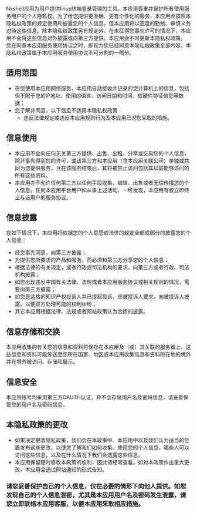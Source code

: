 Nxshell应用为用户提供linux终端登录管理的工具。本应用尊重并保护所有使用服务用户的个人隐私权。为了给您提供更准确、更有个性化的服务，本应用会按照本隐私权政策的规定使用和披露您的个人信息。但本应用将以高度的勤勉、审慎义务对待这些信息。除本隐私权政策另有规定外，在未征得您事先许可的情况下，本应用不会将这些信息对外披露或向第三方提供。本应用会不时更新本隐私权政策。 您在同意本应用服务使用协议之时，即视为您已经同意本隐私权政策全部内容。本隐私权政策属于本应用服务使用协议不可分割的一部分。

##  适用范围

- 在您使用本应用网络服务，本应用自动接收并记录的您计算机上的信息，包括但不限于您的IP地址、使用的语言、访问日期和时间、软硬件特征信息等数据；
- 您了解并同意，以下信息不适用本隐私权政策：
  * 违反法律规定或违反本应用规则行为及本应用已对您采取的措施。

## 信息使用

- 本应用不会向任何无关第三方提供、出售、出租、分享或交易您的个人信息，除非事先得到您的许可，或该第三方和本应用（含本应用关联公司）单独或共同为您提供服务，且在该服务结束后，其将被禁止访问包括其以前能够访问的所有这些资料。
- 本应用亦不允许任何第三方以任何手段收集、编辑、出售或者无偿传播您的个人信息。任何本应用平台用户如从事上述活动，一经发现，本应用有权立即终止与该用户的服务协议。

## 信息披露

  在如下情况下，本应用将依据您的个人意愿或法律的规定全部或部分的披露您的个人信息：

- 经您事先同意，向第三方披露；
- 为提供您所要求的产品和服务，而必须和第三方分享您的个人信息；
- 根据法律的有关规定，或者行政或司法机构的要求，向第三方或者行政、司法机构披露；
- 如您出现违反中国有关法律、法规或者本应用服务协议或相关规则的情况，需要向第三方披露；
- 如您是适格的知识产权投诉人并已提起投诉，应被投诉人要求，向被投诉人披露，以便双方处理可能的权利纠纷；
- 其它本应用根据法律、法规或者网站政策认为合适的披露。

##  信息存储和交换

本应用收集的有关您的信息和资料将保存在本应用及（或）其关联的服务器上，这些信息和资料可能传送至您所在国家、地区或本应用收集信息和资料所在地的境外并在境外被访问、存储和展示。

## 信息安全

  本应用帐号均采用第三方OAUTH认证，并不会存储用户名及密码信息，请妥善保管您的用户名及密码信息。

## 本隐私政策的更改

- 如果决定更改隐私政策，我们会在本政策中、本应用中以及我们认为适当的位置发布这些更改，以便您了解我们如何收集、使用您的个人信息，哪些人可以访问这些信息，以及在什么情况下我们会透露这些信息。
- 本应用保留随时修改本政策的权利，因此请经常查看。如对本政策作出重大更改，本应用会通过网站通知的形式告知。

### 请您妥善保护自己的个人信息，仅在必要的情形下向他人提供。如您发现自己的个人信息泄密，尤其是本应用用户名及密码发生泄露，请您立即联络本应用客服，以便本应用采取相应措施。


